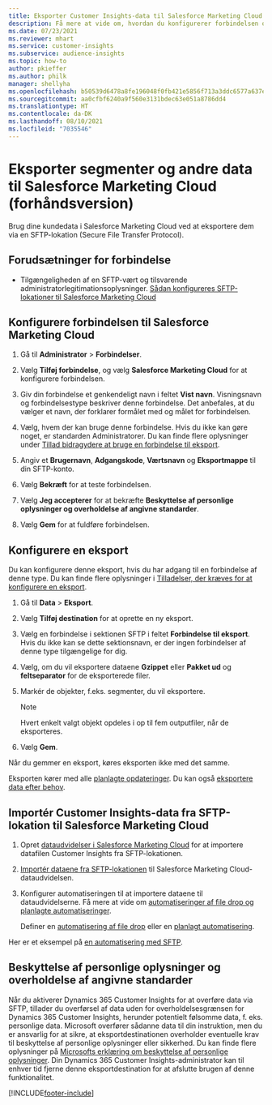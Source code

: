 ```yaml
---
title: Eksporter Customer Insights-data til Salesforce Marketing Cloud
description: Få mere at vide om, hvordan du konfigurerer forbindelsen og eksporterer til Salesforce Marketing Cloud.
ms.date: 07/23/2021
ms.reviewer: mhart
ms.service: customer-insights
ms.subservice: audience-insights
ms.topic: how-to
author: pkieffer
ms.author: philk
manager: shellyha
ms.openlocfilehash: b50539d6478a8fe196048f0fb421e5856f713a3ddc6577a637e593f90857ae8b
ms.sourcegitcommit: aa0cfbf6240a9f560e3131bdec63e051a8786dd4
ms.translationtype: HT
ms.contentlocale: da-DK
ms.lasthandoff: 08/10/2021
ms.locfileid: "7035546"
---
```

# <a name="export-segments-and-other-data-to-salesforce-marketing-cloud-preview"></a>Eksporter segmenter og andre data til Salesforce Marketing Cloud (forhåndsversion)

Brug dine kundedata i Salesforce Marketing Cloud ved at eksportere dem via en SFTP-lokation (Secure File Transfer Protocol).

## <a name="prerequisites-for-connection"></a>Forudsætninger for forbindelse

- Tilgængeligheden af en SFTP-vært og tilsvarende administratorlegitimationsoplysninger. [Sådan konfigureres SFTP-lokationer til Salesforce Marketing Cloud](https://help.salesforce.com/articleView?id=sf.mc_es_configure_enhanced_ftp.htm&type=5) 

## <a name="set-up-the-connection-to-salesforce-marketing-cloud"></a>Konfigurere forbindelsen til Salesforce Marketing Cloud

1. Gå til **Administrator** > **Forbindelser**.

1. Vælg **Tilføj forbindelse**, og vælg **Salesforce Marketing Cloud** for at konfigurere forbindelsen.

1. Giv din forbindelse et genkendeligt navn i feltet **Vist navn**. Visningsnavn og forbindelsestype beskriver denne forbindelse. Det anbefales, at du vælger et navn, der forklarer formålet med og målet for forbindelsen.

1. Vælg, hvem der kan bruge denne forbindelse. Hvis du ikke kan gøre noget, er standarden Administratorer. Du kan finde flere oplysninger under [Tillad bidragydere at bruge en forbindelse til eksport](connections.md#allow-contributors-to-use-a-connection-for-exports).

1. Angiv et **Brugernavn**, **Adgangskode**, **Værtsnavn** og **Eksportmappe** til din SFTP-konto.

1. Vælg **Bekræft** for at teste forbindelsen.

1. Vælg **Jeg accepterer** for at bekræfte **Beskyttelse af personlige oplysninger og overholdelse af angivne standarder**.

1. Vælg **Gem** for at fuldføre forbindelsen.

## <a name="configure-an-export"></a>Konfigurere en eksport

Du kan konfigurere denne eksport, hvis du har adgang til en forbindelse af denne type. Du kan finde flere oplysninger i [Tilladelser, der kræves for at konfigurere en eksport](export-destinations.md#set-up-a-new-export).

1. Gå til **Data** > **Eksport**.

1. Vælg **Tilføj destination** for at oprette en ny eksport.

1. Vælg en forbindelse i sektionen SFTP i feltet **Forbindelse til eksport**. Hvis du ikke kan se dette sektionsnavn, er der ingen forbindelser af denne type tilgængelige for dig.

1. Vælg, om du vil eksportere dataene **Gzippet** eller **Pakket ud** og **feltseparator** for de eksporterede filer.

1. Markér de objekter, f.eks. segmenter, du vil eksportere.

   > [!NOTE]
   > Hvert enkelt valgt objekt opdeles i op til fem outputfiler, når de eksporteres. 

1. Vælg **Gem**.

Når du gemmer en eksport, køres eksporten ikke med det samme.

Eksporten kører med alle [planlagte opdateringer](system.md#schedule-tab). Du kan også [eksportere data efter behov](export-destinations.md#run-exports-on-demand). 

## <a name="import-customer-insights-data-from-sftp-location-to-salesforce-marketing-cloud"></a>Importér Customer Insights-data fra SFTP-lokation til Salesforce Marketing Cloud

1. Opret [dataudvidelser i Salesforce Marketing Cloud](https://help.salesforce.com/articleView?id=sf.mc_es_create_data_extension.htm&type=5) for at importere datafilen Customer Insights fra SFTP-lokationen.

2. [Importér dataene fra SFTP-lokationen](https://help.salesforce.com/articleView?id=sf.mc_es_import_data_extension_classic.htm&type=5) til Salesforce Marketing Cloud-dataudvidelsen. 

3. Konfigurer automatiseringen til at importere dataene til dataudvidelserne. Få mere at vide om [automatiseringer af file drop og planlagte automatiseringer](https://help.salesforce.com/articleView?id=sf.mc_as_triggered_automations.htm&type=5).

   Definer en [automatisering af file drop](https://help.salesforce.com/articleView?id=sf.mc_as_define_a_triggered_automation.htm&type=5) eller en [planlagt automatisering](https://help.salesforce.com/articleView?id=sf.mc_as_define_a_scheduled_automation.htm&type=5). 

Her er et eksempel på [en automatisering med SFTP](https://help.salesforce.com/articleView?id=sf.mc_as_ftp_and_triggered_automation_scenario.htm&type=5).

## <a name="data-privacy-and-compliance"></a>Beskyttelse af personlige oplysninger og overholdelse af angivne standarder

Når du aktiverer Dynamics 365 Customer Insights for at overføre data via SFTP, tillader du overførsel af data uden for overholdelsesgrænsen for Dynamics 365 Customer Insights, herunder potentielt følsomme data, f. eks. personlige data. Microsoft overfører sådanne data til din instruktion, men du er ansvarlig for at sikre, at eksportdestinationen overholder eventuelle krav til beskyttelse af personlige oplysninger eller sikkerhed. Du kan finde flere oplysninger på [Microsofts erklæring om beskyttelse af personlige oplysninger](https://go.microsoft.com/fwlink/?linkid=396732).
Din Dynamics 365 Customer Insights-administrator kan til enhver tid fjerne denne eksportdestination for at afslutte brugen af denne funktionalitet.

[!INCLUDE[footer-include](../includes/footer-banner.md)]
